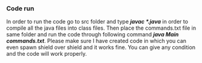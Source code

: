 ### Code run 
In order to run the code go to src folder and type ***javac \*.java*** in order to compile all the java files into class files. Then place the commands.txt file in same folder and run the code through following command ***java Main commands.txt***. 
Please make sure I have created code in which you can even spawn shield over shield and it works fine. You can give any condition and the code will work properly.
